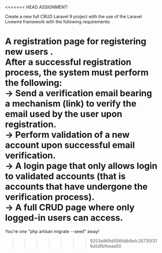 <<<<<<< HEAD
ASSIGNMENT:

 <!-- <br> -->
Create a new full CRUD Laravel 9 project with the use of the Laravel Livewire framework with the following requirements: <br>

A registration page for registering new users . <br>
After a successful registration process, the system must perform the following: <br>
    ->  Send a verification email bearing a mechanism (link) to verify the email used by the user upon registration. <br>
    ->  Perform validation of a new account upon successful email verification. <br>
    ->  A login page that only allows login to validated accounts (that is accounts that have undergone the verification process). <br>
    ->  A full CRUD page where only logged-in users can access.
=======
You're one "php artisan migrate --seed" away!
>>>>>>> 9253e869d5566db6efc35735f316a5dfbfbeaa50
